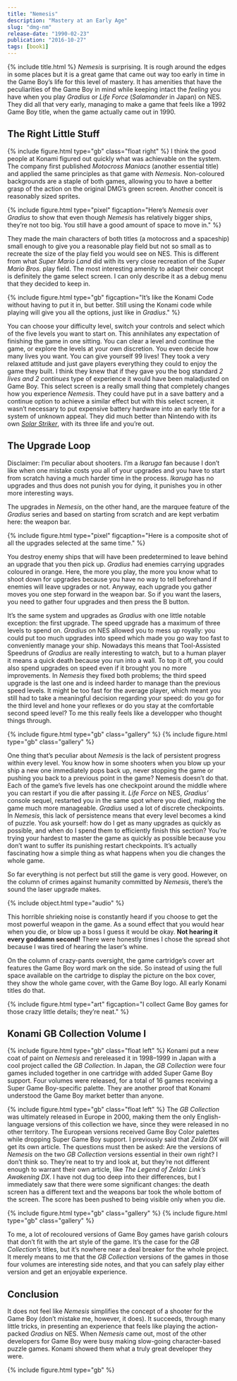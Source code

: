```yaml
---
title: "Nemesis"
description: "Mastery at an Early Age"
slug: "dmg-nm"
release-date: "1990-02-23"
publication: "2016-10-27"
tags: [book1]
---
```

{% include title.html %}
*Nemesis* is surprising. It is rough around the edges in some places but it is a great game that came out way too early in time in the Game Boy’s life for this level of mastery. It has amenities that have the peculiarities of the Game Boy in mind while keeping intact the *feeling* you have when you play *Gradius* or *Life Force* (*Salamander* in Japan) on NES. They did all that very early, managing to make a game that feels like a 1992 Game Boy title, when the game actually came out in 1990.

## The Right Little Stuff

{% include figure.html type="gb" class="float right" %}
I think the good people at Konami figured out quickly what was achievable on the system. The company first published *Motocross Maniacs* (another essential title) and applied the same principles as that game with *Nemesis*. Non-coloured backgrounds are a staple of both games, allowing you to have a better grasp of the action on the original DMG’s green screen. Another conceit is reasonably sized sprites.

{% include figure.html type="pixel" figcaption="Here’s *Nemesis* over *Gradius* to show that even though *Nemesis* has relatively bigger ships, they’re not too big. You still have a good amount of space to move in." %}

They made the main characters of both titles (a motocross and a spaceship) small enough to give you a reasonable play field but not so small as to recreate the size of the play field you would see on NES. This is different from what *Super Mario Land* did with its very close recreation of the *Super Mario Bros.* play field. The most interesting amenity to adapt their concept is definitely the game select screen. I can only describe it as a debug menu that they decided to keep in.

{% include figure.html type="gb" figcaption="It’s like the Konami Code without having to put it in, but better. Still using the Konami code while playing will give you all the options, just like in *Gradius*." %}

You can choose your difficulty level, switch your controls and select which of the five levels you want to start on. This annihilates any expectation of finishing the game in one sitting. You can clear a level and continue the game, or explore the levels at your own discretion. You even decide how many lives you want. You can give yourself 99 lives! They took a very relaxed attitude and just gave players everything they could to enjoy the game they built. I think they knew that if they gave you the bog standard *2 lives and 2 continues* type of experience it would have been maladjusted on Game Boy. This select screen is a really small thing that completely changes how you experience *Nemesis*. They could have put in a save battery and a continue option to achieve a similar effect but with this select screen, it wasn’t necessary to put expensive battery hardware into an early title for a system of unknown appeal. They did much better than Nintendo with its own *[Solar Striker](/articles/dmg-ss)*, with its three life and you’re out.

## The Upgrade Loop

Disclaimer: I’m peculiar about shooters. I’m a *Ikaruga* fan because I don’t like when one mistake costs you all of your upgrades and you have to start from scratch having a much harder time in the process. *Ikaruga* has no upgrades and thus does not punish you for dying, it punishes you in other more interesting ways.

The upgrades in *Nemesis*, on the other hand, are the marquee feature of the *Gradius* series and based on starting from scratch and are kept verbatim here: the weapon bar.

{% include figure.html type="pixel" figcaption="Here is a composite shot of all the upgrades selected at the same time." %}

You destroy enemy ships that will have been predetermined to leave behind an upgrade that you then pick up. *Gradius* had enemies carrying upgrades coloured in orange. Here, the more you play, the more you know what to shoot down for upgrades because you have no way to tell beforehand if enemies will leave upgrades or not. Anyway, each upgrade you gather moves you one step forward in the weapon bar. So if you want the lasers, you need to gather four upgrades and then press the B button.

It’s the same system and upgrades as *Gradius* with one little notable exception: the first upgrade. The speed upgrade has a maximum of three levels to spend on. *Gradius* on NES allowed you to mess up royally: you could put too much upgrades into speed which made you go way too fast to conveniently manage your ship. Nowadays this means that Tool-Assisted Speedruns of *Gradius* are really interesting to watch, but to a human player it means a quick death because you run into a wall. To top it off, you could also spend upgrades on speed even if it brought you no more improvements. In *Nemesis* they fixed both problems; the third speed upgrade is the last one and is indeed harder to manage than the previous speed levels. It might be too fast for the average player, which meant you still had to take a meaningful decision regarding your speed: do you go for the third level and hone your reflexes or do you stay at the comfortable second speed level? To me this really feels like a developper who thought things through.

<div class="gallery">
{% include figure.html type="gb" class="gallery" %}
{% include figure.html type="gb" class="gallery" %}
</div>

One thing that’s peculiar about *Nemesis* is the lack of persistent progress within every level. You know how in some shooters when you blow up your ship a new one immediately pops back up, never stopping the game or pushing you back to a previous point in the game? Nemesis doesn’t do that. Each of the game’s five levels has one checkpoint around the middle where you can restart if you die after passing it. *Life Force* on NES, *Gradius’* console sequel, restarted you in the same spot where you died, making the game much more manageable. *Gradius* used a lot of discrete checkpoints. In *Nemesis*, this lack of persistence means that every level becomes a kind of puzzle. You ask yourself: how do I get as many upgrades as quickly as possible, and when do I spend them to efficiently finish this section? You’re trying your hardest to master the game as quickly as possible because you don’t want to suffer its punishing restart checkpoints. It’s actually fascinating how a simple thing as what happens when you die changes the whole game.

So far everything is not perfect but still the game is very good. However, on the column of crimes against humanity committed by *Nemesis*, there’s the sound the laser upgrade makes.

{% include object.html type="audio" %}

This horrible shrieking noise is constantly heard if you choose to get the most powerful weapon in the game. As a sound effect that you would hear when you die, or blow up a boss I guess it would be okay. **Not hearing it every goddamn second!** There were honestly times I chose the spread shot because I was tired of hearing the laser’s whine.

On the column of crazy-pants oversight, the game cartridge’s cover art features the Game Boy word mark on the side. So instead of using the full space available on the cartridge to display the picture on the box cover, they show the whole game cover, with the Game Boy logo. All early Konami titles do that.

{% include figure.html type="art" figcaption="I collect Game Boy games for those crazy little details; they’re neat." %}

## Konami GB Collection Volume I

{% include figure.html type="gb" class="float left" %}
Konami put a new coat of paint on *Nemesis* and rereleased it in 1998–1999 in Japan with a cool project called the *GB Collection*. In Japan, the *GB Collection* were four games included together in one cartridge with added Super Game Boy support. Four volumes were released, for a total of 16 games receiving a Super Game Boy-specific palette. They are another proof that Konami understood the Game Boy market better than anyone.

{% include figure.html type="gb" class="float left" %}
The *GB Collection* was ultimately released in Europe in 2000, making them the only English-language versions of this collection we have, since they were released in no other territory. The European versions received Game Boy Color palettes while dropping Super Game Boy support. I previously said that *Zelda DX* will get its own article. The questions must then be asked: Are the versions of *Nemesis* on the two *GB Collection* versions essential in their own right? I don’t think so. They’re neat to try and look at, but they’re not different enough to warrant their own article, like *The Legend of Zelda: Link’s Awakening DX*. I have not dug too deep into their differences, but I immediately saw that there were some significant changes: the death screen has a different text and the weapons bar took the whole bottom of the screen. The score has been pushed to being visible only when you die.

<div class="gallery">
{% include figure.html type="gb" class="gallery" %}
{% include figure.html type="gb" class="gallery" %}
</div>

To me, a lot of recoloured versions of Game Boy games have garish colours that don’t fit with the art style of the game. It’s the case for the *GB Collection’s* titles, but it’s nowhere near a deal breaker for the whole project. It merely means to me that the *GB Collection* versions of the games in those four volumes are interesting side notes, and that you can safely play either version and get an enjoyable experience.

## Conclusion

It does not feel like *Nemesis* simplifies the concept of a shooter for the Game Boy (don’t mistake me, however, it does). It succeeds, through many little tricks, in presenting an experience that feels like playing the action-packed *Gradius* on NES. When *Nemesis* came out, most of the other developers for Game Boy were busy making slow-going character-based puzzle games. Konami showed them what a truly great developer they were.

{% include figure.html type="gb" %}
